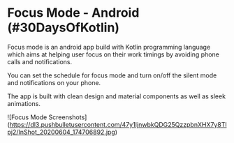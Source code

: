 # Focus Mode - Android (#30DaysOfKotlin)

Focus mode is an android app build with Kotlin programming language which aims at helping user focus on their work timings by avoiding phone calls and notifications.

You can set the schedule for focus mode and turn on/off the silent mode and notifications on your phone.

The app is built with clean design and material components as well as sleek animations.

![Focus Mode Screenshots]
(https://dl3.pushbulletusercontent.com/47y1IjnwbkQDG25QzzpbnXHX7y8Tlpj2/InShot_20200604_174706892.jpg)

